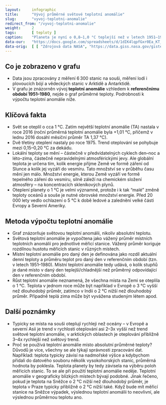 ```yaml
---
layout:     infographic
title:      "Vývoj průměrné světové teplotní anomálie"
slug:       "vyvoj-teplotni-anomalie"
redirect_from: "/vyvoj-teplotni-anomalie"
weight:     2
tags:       [ teploty ]
caption:    "Planeta je nyní o 0,8–1,0 °C teplejší než v letech 1951–1980. To je však průměrná hodnota teplotní anomálie pro celou planetu – většina míst na severní polokouli je dnes oproti referenčnímu období teplejší o 2–3 °C."
data-our:   "https://docs.google.com/spreadsheets/d/1dIK4lqpfGxr0Ea_KT_WmR6GpB2nc2Y9ylYf_3TBu95M/edit?usp=sharing"
data-orig:  [ [ "Zdrojová data NASA", "https://data.giss.nasa.gov/gistemp/" ] ]
---
```


## Co je zobrazeno v grafu

* Data jsou zpracovány z měření 6&thinsp;300  stanic na souši, měření lodí i plovoucích bójí a vědeckých stanic v Arktidě a Antarktidě.
* V grafu je znázorněn vývoj __teplotní anomálie__ vzhledem k __referenčnímu období 1951–1980__, nejde o graf průměrné teploty. Podrobnosti k výpočtu teplotní anomálie níže.

## Klíčová fakta

* Svět se oteplil o cca 1 °C. Zatím největší teplotní anomálie (TA) nastala v roce 2016 (roční průměrná teplotní anomálie byla +1,01 °C, přičemž v lednu 2016 dosáhl měsíční průměr TA 1,37 °C).
* Dvě třetiny oteplení nastaly po roce 1975. Trend oteplování se pohybuje mezi 0,15&ndash;0,20 °C za dekádu.
* Lokální teploty se mění &ndash; částečně v předvídatelných cyklech den&ndash;noc a léto&ndash;zima, částečně nepravidelnými atmosférickými jevy. Ale globální teplota je určena tím, kolik energie přijme Země ve formě záření od Slunce a kolik jej vyzáří do vesmíru. Tato množství se v průběhu času mění jen málo. Množství energie, kterou Země vyzáří ve formě tepelného záření do vesmíru, silně záleží na chemickém složení atmosféry &ndash; na koncentracích skleníkových plynů.
* Oteplení planety o 1 °C je velmi významné, protože i k tak “malé” změně teploty oceánů a souše je nutné obrovské množství energie. Před 20&thinsp;000 lety vedlo ochlazení o 5 °C k době ledové a zalednění velké části Evropy a Severní Ameriky.

## Metoda výpočtu teplotní anomálie

* Graf znázorňuje světovou teplotní anomálii, nikoliv absolutní teplotu.
* Světová teplotní anomálie je vypočtena jako vážený průměr místních teplotních anomálií pro jednotlivé měřicí stanice. Vážený průměr koriguje rozdílnou hustotu měřicích stanic v různých místech.
* Místní teplotní anomálie pro daný den je definována jako rozdíl aktuální denní teploty a průměru teplot pro daný den v referenčním období (tzn. v letech 1951&ndash;1980). Místní teplotní anomálie tedy udává, o kolik stupňů je dané místo v daný den teplejší/chladnější než průměrný odpovídající den v referenčním období.
* Růst teplotní anomálie neznamená, že všechna místa na Zemi se oteplila o 1 °C. Teplota v jednom roce může být například v Evropě o 3 °C vyšší než dlouhodobý průměr, zatímco v Indii o 2 °C nižší než dlouhodobý průměr. Případně teplá zima může být vyvážena studeným létem apod.

## Další poznámky

* Typicky se místa na souši oteplují rychleji než oceány &ndash; v Evropě a severní Asii je trend v rychlosti oteplování asi 2&ndash;3x vyšší než trend světové teplotní anomálie, v arktických oblastech je oteplování přibližně 3&ndash;4x rychlejší než světový trend.
* Proč se používá teplotní anomálie místo absolutní průměrné teploty? Důvodů je více, všechny se ale týkají správnosti zpracování dat. Například: teplota typicky závisí na nadmořské výšce a kdybychom přidali do datového souboru několik vysokohorských stanic, průměrná hodnota by poklesla. Teplota planety by tedy závisela na výběru poloh měřicích stanic. To se ale při použití teplotní anomálie neděje. Teplotní anomálie v geograficky blízkých místech bývají podobné. Jinak řečeno, pokud je teplota na Sněžce o 2 °C nižší než dlouhodobý průměr, je teplota v Praze typicky přibližně o 2 °C nižší také. Když bude mít měřicí stanice na Sněžce výpadek, výslednou teplotní anomálii to neovlivní, ale výslednou průměrnou teplotu ano.
